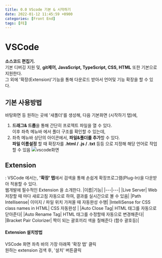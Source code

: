 ```yaml
---
title: 0.0 VScode 기본 & 시작하기
date: 2022-01-12 11:45:59 +0900
categories: [Front End]
tags: [FE]
---
```





# VSCode 
 __소스코드 편집기.__  
   기본 디버깅 지원 및, **git제어, JavaScript, TypeScript, CSS, HTML** 또한 기본으로 지원한다.    
   그 외에 '확장(Extension)'기능을 통해 다운로드 받아서 언어및 기능 확장을 할 수 있다.   

## 기본 사용방법
바탕화면 등 원하는 곳에 '새폴더'를 생성해, 다음 기본화면 (시작하기 탭)에,
1.  **드래그& 드롭**을 통해 간단히 프로젝트 파일을 열 수 있다.    
이후 좌측 메뉴바 에서 폴더 구조를 확인할 수 있는데,   
2. 좌측 메뉴바 상단의 아이콘에서, **파일&폴더를 추가**할 수 있다.   
**파일 이름설정** 할 때 확장자를 **.html / .js / .txt** 등등 으로 지정해 해당 언어로 작업할 수 있음
![vscode화면](https://user-images.githubusercontent.com/67628725/177328030-34d49686-763b-41fe-b7f5-988ba0fde00c.png)

## Extension
: VSCode 에서는, **'확장' 탭**에서 검색을 통해 손쉽게 확장프로그램(Plug-In)을 다운받아 적용할 수 있다.   
  웹개발에 필수적인 Extension 을 소개한다. 
|이름|기능|
|---|---|
|Live Server| Web 저장할 때 마다 새로고침 자동으로 하여, 결과를 실시간으로 볼 수 있음|
|Path Intellisense|	이미지 / 파일 위치 가져올 때 자동완성 수행|
|IntelliSense  for CSS class names in HTML|	CSS 자동완성 |
|Auto Close Tag|	HTML 태그를 자동으로 닫아준다|
|Auto Rename Tag|	HTML 태그를 수정할때 자동으로 변경해준다|
|Bracket Pair Colorizer|	짝이 되는 괄호끼리 색을 칠해준다 (함수 괄호등)|

   
#### Extension 설치방법
VSCode 화면 좌측 바의 가장 아래쪽 '확장 탭' 클릭   
원하는 extension 검색 후, '설치' 버튼클릭
